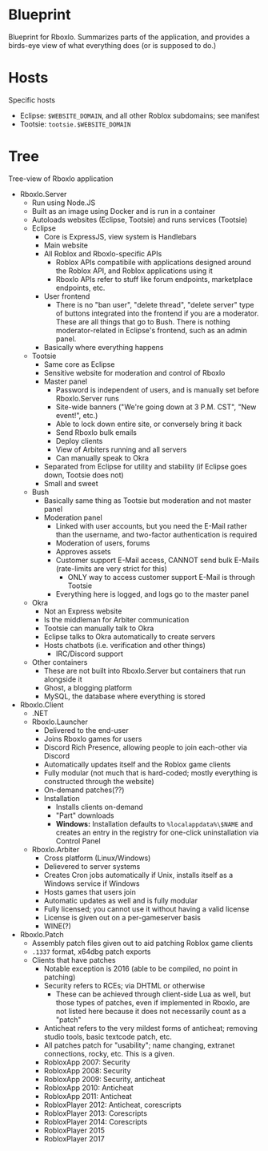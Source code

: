 # Blueprint
Blueprint for Rboxlo. Summarizes parts of the application, and provides a birds-eye view of what everything does (or is supposed to do.)

# Hosts
Specific hosts

- Eclipse: `$WEBSITE_DOMAIN`, and all other Roblox subdomains; see manifest
- Tootsie: `tootsie.$WEBSITE_DOMAIN`

# Tree
Tree-view of Rboxlo application

- Rboxlo.Server
    - Run using Node.JS
    - Built as an image using Docker and is run in a container
    - Autoloads websites (Eclipse, Tootsie) and runs services (Tootsie)
    - Eclipse
        - Core is ExpressJS, view system is Handlebars
        - Main website
        - All Roblox and Rboxlo-specific APIs
            - Roblox APIs compatibile with applications designed around the Roblox API, and Roblox applications using it
            - Rboxlo APIs refer to stuff like forum endpoints, marketplace endpoints, etc.
        - User frontend
            - There is no "ban user", "delete thread", "delete server" type of buttons integrated into the frontend if you are a moderator. These are all things that go to Bush. There is nothing moderator-related in Eclipse's frontend, such as an admin panel.
        - Basically where everything happens
    - Tootsie
        - Same core as Eclipse
        - Sensitive website for moderation and control of Rboxlo
        - Master panel
            - Password is independent of users, and is manually set before Rboxlo.Server runs
            - Site-wide banners ("We're going down at 3 P.M. CST", "New event!", etc.)
            - Able to lock down entire site, or conversely bring it back
            - Send Rboxlo bulk emails
            - Deploy clients
            - View of Arbiters running and all servers
            - Can manually speak to Okra
        - Separated from Eclipse for utility and stability (if Eclipse goes down, Tootsie does not)
        - Small and sweet
    - Bush
        - Basically same thing as Tootsie but moderation and not master panel
        - Moderation panel
            - Linked with user accounts, but you need the E-Mail rather than the username, and two-factor authentication is required
            - Moderation of users, forums
            - Approves assets
            - Customer support E-Mail access, CANNOT send bulk E-Mails (rate-limits are very strict for this)
                - ONLY way to access customer support E-Mail is through Tootsie
            - Everything here is logged, and logs go to the master panel
    - Okra
        - Not an Express website
        - Is the middleman for Arbiter communication
        - Tootsie can manually talk to Okra
        - Eclipse talks to Okra automatically to create servers
        - Hosts chatbots (i.e. verification and other things)
            - IRC/Discord support
    - Other containers
        - These are not built into Rboxlo.Server but containers that run alongside it
        - Ghost, a blogging platform
        - MySQL, the database where everything is stored
- Rboxlo.Client
    - .NET
    - Rboxlo.Launcher
        - Delivered to the end-user
        - Joins Rboxlo games for users
        - Discord Rich Presence, allowing people to join each-other via Discord
        - Automatically updates itself and the Roblox game clients
        - Fully modular (not much that is hard-coded; mostly everything is constructed through the website)
        - On-demand patches(??)
        - Installation
            - Installs clients on-demand
            - "Part" downloads
            - **Windows:** Installation defaults to `%localappdata%\$NAME` and creates an entry in the registry for one-click uninstallation via Control Panel
    - Rboxlo.Arbiter
        - Cross platform (Linux/Windows)
        - Delievered to server systems
        - Creates Cron jobs automatically if Unix, installs itself as a Windows service if Windows
        - Hosts games that users join
        - Automatic updates as well and is fully modular
        - Fully licensed; you cannot use it without having a valid license
        - License is given out on a per-gameserver basis
        - WINE(?)
- Rboxlo.Patch
    - Assembly patch files given out to aid patching Roblox game clients
    - `.1337` format, x64dbg patch exports
    - Clients that have patches
        - Notable exception is 2016 (able to be compiled, no point in patching)
        - Security refers to RCEs; via DHTML or otherwise
            - These can be achieved through client-side Lua as well, but those types of patches, even if implemented in Rboxlo, are not listed here because it does not necessarily count as a "patch"
        - Anticheat refers to the very mildest forms of anticheat; removing studio tools, basic textcode patch, etc.
        - All patches patch for "usability"; name changing, extranet connections, rocky, etc. This is a given.
        - RobloxApp 2007: Security
        - RobloxApp 2008: Security
        - RobloxApp 2009: Security, anticheat
        - RobloxApp 2010: Anticheat
        - RobloxApp 2011: Anticheat
        - RobloxPlayer 2012: Anticheat, corescripts
        - RobloxPlayer 2013: Corescripts
        - RobloxPlayer 2014: Corescripts
        - RobloxPlayer 2015
        - RobloxPlayer 2017
